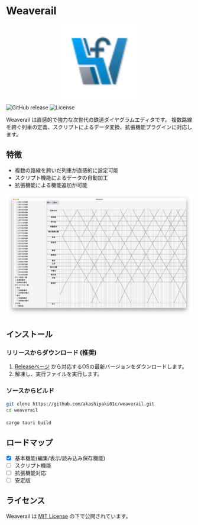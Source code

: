 # Weaverail

<p align="center">
  <img src="docs/image/diagram_logo.svg" alt="Weaverail Logo" width="200"/>
</p>

![GitHub release](https://img.shields.io/github/v/release/akashiyaki01c/weaverail)
![License](https://img.shields.io/github/license/akashiyaki01c/weaverail)


Weaverail は直感的で強力な次世代の鉄道ダイヤグラムエディタです。
複数路線を跨ぐ列車の定義、スクリプトによるデータ変換、拡張機能プラグインに対応します。

## 特徴

* 複数の路線を跨いだ列車が直感的に設定可能
* スクリプト機能によるデータの自動加工
* 拡張機能による機能追加が可能

![window image](./docs/image/window-image.png)

## インストール

### リリースからダウンロード (推奨)

1. [Releaseページ](https://github.com/akashiyaki01c/weaverail/releases) から対応するOSの最新バージョンをダウンロードします。
2. 解凍し、実行ファイルを実行します。

### ソースからビルド

```bash
git clone https://github.com/akashiyaki01c/weaverail.git
cd weaverail

cargo tauri build
```

## ロードマップ

- [x] 基本機能(編集/表示/読み込み保存機能)
- [ ] スクリプト機能
- [ ] 拡張機能対応
- [ ] 安定版

## ライセンス

Weaverail は [MIT License](./LICENSE) の下で公開されています。
